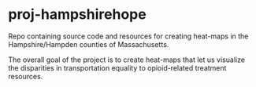 # proj-hampshirehope
Repo containing source code and resources for creating heat-maps in the Hampshire/Hampden counties of Massachusetts.

The overall goal of the project is to create heat-maps that let us visualize the disparities in transportation equality to opioid-related treatment resources.

